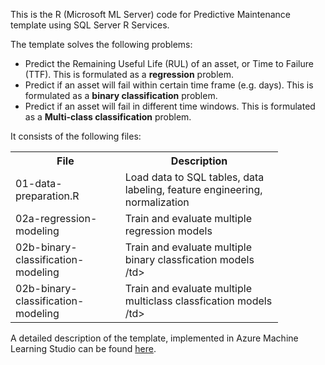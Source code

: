 This is the R (Microsoft ML Server) code for Predictive Maintenance template using SQL Server R Services. 

The template solves the following problems:

- Predict the Remaining Useful Life (RUL) of an asset, or Time to Failure (TTF). This is formulated as a **regression** problem.  
- Predict if an asset will fail within certain time frame (e.g. days). This is formulated as a **binary classification** problem. 
- Predict if an asset will fail in different time windows. This is formulated as a **Multi-class classification** problem. 

It consists of the following files:

<table style="width:85%">
  <tr>
    <th>File</th>
    <th>Description</th>
  </tr>
  <tr>
    <td>01-data-preparation.R</td>
    <td>Load data to SQL tables, data labeling, feature engineering, normalization</td>
  </tr>
  <tr>
    <td>02a-regression-modeling</td>
    <td>Train and evaluate multiple regression models</td>
  </tr>
  <tr>
    <td>02b-binary-classification-modeling</td>
    <td>Train and evaluate multiple binary classfication models /td>
  </tr>
  <tr>
    <td>02b-binary-classification-modeling</td>
    <td>Train and evaluate multiple multiclass classfication models /td>
  </tr>
</table> 

A detailed description of the template, implemented in Azure Machine Learning Studio can be found [here](https://gallery.cortanaanalytics.com/Collection/Predictive-Maintenance-Template-3).